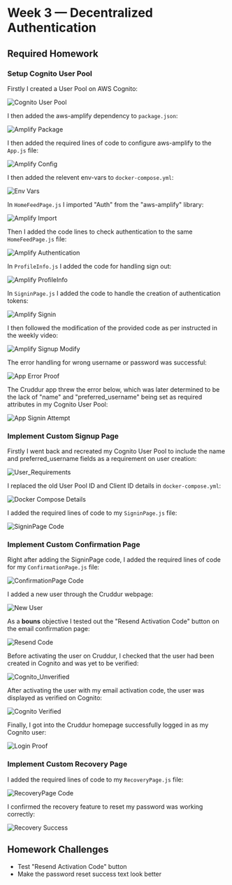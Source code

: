 # Week 3 — Decentralized Authentication
## Required Homework
### Setup Cognito User Pool
Firstly I created a User Pool on AWS Cognito:

![Cognito User Pool]()

I then added the aws-amplify dependency to ```package.json```:

![Amplify Package]()

I then added the required lines of code to configure aws-amplify to the ```App.js``` file:

![Amplify Config]()

I then added the relevent env-vars to ```docker-compose.yml```:

![Env Vars]()

In ```HomeFeedPage.js``` I imported "Auth" from the "aws-amplify" library:

![Amplify Import]()

Then I added the code lines to check authentication to the same ```HomeFeedPage.js``` file:

![Amplify Authentication]()

In ```ProfileInfo.js``` I added the code for handling sign out:

![Amplify ProfileInfo]()

In ```SigninPage.js``` I added the code to handle the creation of authentication tokens:

![Amplify Signin]()

I then followed the modification of the provided code as per instructed in the weekly video:

![Amplify Signup Modify]()

The error handling for wrong username or password was successful:

![App Error Proof]()

The Cruddur app threw the error below, which was later determined to be the lack of "name" and "preferred_username" being set as required attributes in my Cognito User Pool:

![App Signin Attempt]()

### Implement Custom Signup Page
Firstly I went back and recreated my Cognito User Pool to include the name and preferred_username fields as a requirement on user creation:

![User_Requirements]()

I replaced the old User Pool ID and Client ID details in ```docker-compose.yml```:

![Docker Compose Details]()

I added the required lines of code to my ```SigninPage.js``` file:

![SigninPage Code]()

### Implement Custom Confirmation Page
Right after adding the SigninPage code, I added the required lines of code for my ```ConfirmationPage.js``` file:

![ConfirmationPage Code]()

I added a new user through the Cruddur webpage:

![New User]()

As a **bouns** objective I tested out the "Resend Activation Code" button on the email confirmation page:

![Resend Code]()

Before activating the user on Cruddur, I checked that the user had been created in Cognito and was yet to be verified:

![Cognito_Unverified]()

After activating the user with my email activation code, the user was displayed as verified on Cognito:

![Cognito Verified]()

Finally, I got into the Cruddur homepage successfully logged in as my Cognito user:

![Login Proof]()

### Implement Custom Recovery Page
I added the required lines of code to my ```RecoveryPage.js``` file:

![RecoveryPage Code]()

I confirmed the recovery feature to reset my password was working correctly:

![Recovery Success]()

## Homework Challenges
- Test "Resend Activation Code" button
- Make the password reset success text look better
